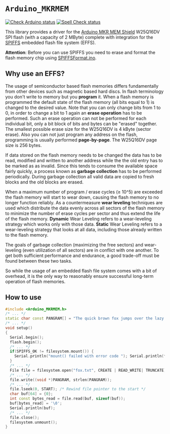 `Arduino_MKRMEM`
================

[![Check Arduino status](https://github.com/arduino-libraries/Arduino_MKRMEM/actions/workflows/check-arduino.yml/badge.svg)](https://github.com/arduino-libraries/Arduino_MKRMEM/actions/workflows/check-arduino.yml)
[![Spell Check status](https://github.com/arduino-libraries/Arduino_MKRMEM/actions/workflows/spell-check.yml/badge.svg)](https://github.com/arduino-libraries/Arduino_MKRMEM/actions/workflows/spell-check.yml)

This library provides a driver for the [Arduino MKR MEM Shield](https://store.arduino.cc/arduino-mkr-mem-shield) W25Q16DV SPI flash (with a capacity of 2 MByte) complete with integration for the [SPIFFS](https://github.com/pellepl/spiffs) embedded flash file system (EFFS).

**Attention**: Before you can use SPIFFS you need to erase and format the flash memory chip using [SPIFFSFormat.ino](examples/SPIFFSFormat/SPIFFSFormat.ino).

## Why use an EFFS?
The usage of semiconductor based flash memories differs fundamentally from other devices such as magnetic based hard discs. In flash terminology you don't write to memory but you **program** it. When a flash memory is programmed the default state of the flash memory (all bits equal to 1) is changed to the desired value. Note that you can only change bits from 1 to 0, in order to change a bit to 1 again an **erase operation** has to be performed. Such an erase operation can not be performed for each individual bit, only a bit block of bits and bytes can be "erased" together. The smallest possible erase size for the W25Q16DV is 4 kByte (sector erase). Also you can not just program any address on the flash, programming is usually performed **page-by-page**. The W25Q16DV page size is 256 bytes.

If data stored on the flash memory needs to be changed the data has to be read, modified and written to another address while the the old entry has to be marked as as invalid. Since this tends to consume the available space fairly quickly, a process known as **garbage collection** has to be performed periodically. During garbage collection all valid data are copied to fresh blocks and the old blocks are erased.

When a maximum number of program / erase cycles (≥ 10^5) are exceeded the flash memory will start to wear down, causing the flash memory to no longer function reliably. As a countermeasure **wear leveling** techniques are used which distribute the data evenly across all sectors of the flash memory to minimize the number of erase cycles per sector and thus extend the life of the flash memory. **Dynamic** Wear Leveling refers to a wear-leveling strategy which works only with those data. **Static** Wear Leveling refers to a wear-leveling strategy that looks at all data, including those already written to the flash memory.

The goals of garbage collection (maximizing the free sectors) and wear-leveling (even utilization of all sectors) are in conflict with one another. To get both sufficient performance and endurance, a good trade-off must be found between these two tasks.

So while the usage of an embedded flash file system comes with a bit of overhead, it is the only way to reasonably ensure successful long-term operation of flash memories.

## How to use

```C++
#include <Arduino_MKRMEM.h>
/* ... */
static char const PANGRAM[] = "The quick brown fox jumps over the lazy dog.";
/* ... */
void setup()
{
  Serial.begin();
  flash.begin();
  /* ... */
  if(SPIFFS_OK != filesystem.mount()) {
    Serial.println("mount() failed with error code "); Serial.println(filesystem.err()); return;
  }
  /* ... */
  File file = filesystem.open("fox.txt", CREATE | READ_WRITE| TRUNCATE);
  /* ... */
  file.write((void *)PANGRAM, strlen(PANGRAM));
  /* ... */
  file.lseek(0, START); /* Rewind file pointer to the start */
  char buf[64] = {0};
  int const bytes_read = file.read(buf, sizeof(buf));
  buf[bytes_read] = '\0';
  Serial.println(buf);
  /* ... */
  file.close();
  filesystem.unmount();
}
```
